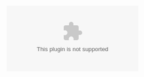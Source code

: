 
![](../_resources/%E6%94%BF%E5%AE%A1/%E6%A8%A1%E6%9D%BF2.%E3%80%8A%E6%94%BF%E6%B2%BB%E5%AE%A1%E6%9F%A5%E6%8A%A5%E5%91%8A%E3%80%8B%E6%A8%A1%E6%9D%BF.docx)
